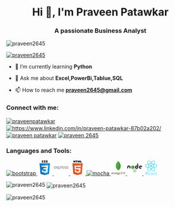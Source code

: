 <h1 align="center">Hi 👋, I'm Praveen Patawkar</h1>
<h3 align="center">A passionate Business Analyst</h3>

<p align="left"> <img src="https://komarev.com/ghpvc/?username=praveen2645&label=Profile%20views&color=0e75b6&style=flat" alt="praveen2645" /> </p>

<p align="left"> <a href="https://github.com/ryo-ma/github-profile-trophy"><img src="https://github-profile-trophy.vercel.app/?username=praveen2645" alt="praveen2645" /></a> </p>


- 🌱 I’m currently learning **Python**

- 💬 Ask me about **Excel,PowerBi,Tablue,SQL**

- 📫 How to reach me **praveen2645@gmail.com**

<h3 align="left">Connect with me:</h3>
<p align="left">
<a href="https://twitter.com/praveenpatawkar" target="blank"><img align="center" src="https://raw.githubusercontent.com/rahuldkjain/github-profile-readme-generator/master/src/images/icons/Social/twitter.svg" alt="praveenpatawkar" height="30" width="40" /></a>
<a href="https://linkedin.com/in/https://www.linkedin.com/in/praveen-patawkar-87b02a202/" target="blank"><img align="center" src="https://raw.githubusercontent.com/rahuldkjain/github-profile-readme-generator/master/src/images/icons/Social/linked-in-alt.svg" alt="https://www.linkedin.com/in/praveen-patawkar-87b02a202/" height="30" width="40" /></a>
<a href="https://fb.com/praveen patawkar" target="blank"><img align="center" src="https://raw.githubusercontent.com/rahuldkjain/github-profile-readme-generator/master/src/images/icons/Social/facebook.svg" alt="praveen patawkar" height="30" width="40" /></a>
<a href="https://instagram.com/praveen 2645" target="blank"><img align="center" src="https://raw.githubusercontent.com/rahuldkjain/github-profile-readme-generator/master/src/images/icons/Social/instagram.svg" alt="praveen 2645" height="30" width="40" /></a>
</p>

<h3 align="left">Languages and Tools:</h3>
<p align="left"> <a href="https://getbootstrap.com" target="_blank" rel="noreferrer"> <img src="https://upload.wikimedia.org/wikipedia/commons/3/34/Microsoft_Office_Excel_%282019%E2%80%93present%29.svg" alt="bootstrap" width="40" height="40"/> </a> <a href="https://www.w3schools.com/css/" target="_blank" rel="noreferrer"> <img src="https://raw.githubusercontent.com/devicons/devicon/master/icons/css3/css3-original-wordmark.svg" alt="css3" width="40" height="40"/> </a> <a href="https://expressjs.com" target="_blank" rel="noreferrer"> <img src="https://raw.githubusercontent.com/devicons/devicon/master/icons/express/express-original-wordmark.svg" alt="express" width="40" height="40"/> </a> <a href="https://www.w3.org/html/" target="_blank" rel="noreferrer"> <img src="https://raw.githubusercontent.com/devicons/devicon/master/icons/html5/html5-original-wordmark.svg" alt="html5" width="40" height="40"/> </a> <a href="https://mochajs.org" target="_blank" rel="noreferrer"> <img src="https://www.vectorlogo.zone/logos/mochajs/mochajs-icon.svg" alt="mocha" width="40" height="40"/> </a> <a href="https://www.mongodb.com/" target="_blank" rel="noreferrer"> <img src="https://raw.githubusercontent.com/devicons/devicon/master/icons/mongodb/mongodb-original-wordmark.svg" alt="mongodb" width="40" height="40"/> </a> <a href="https://nodejs.org" target="_blank" rel="noreferrer"> <img src="https://raw.githubusercontent.com/devicons/devicon/master/icons/nodejs/nodejs-original-wordmark.svg" alt="nodejs" width="40" height="40"/> </a> <a href="https://reactjs.org/" target="_blank" rel="noreferrer"> <img src="https://raw.githubusercontent.com/devicons/devicon/master/icons/react/react-original-wordmark.svg" alt="react" width="40" height="40"/> </a> </p>

<p><img align="left" src="https://github-readme-stats.vercel.app/api/top-langs?username=praveen2645&show_icons=true&locale=en&layout=compact" alt="praveen2645" /></p>

<p>&nbsp;<img align="center" src="https://github-readme-stats.vercel.app/api?username=praveen2645&show_icons=true&locale=en" alt="praveen2645" /></p>

<p><img align="center" src="https://github-readme-streak-stats.herokuapp.com/?user=praveen2645&" alt="praveen2645" /></p>

